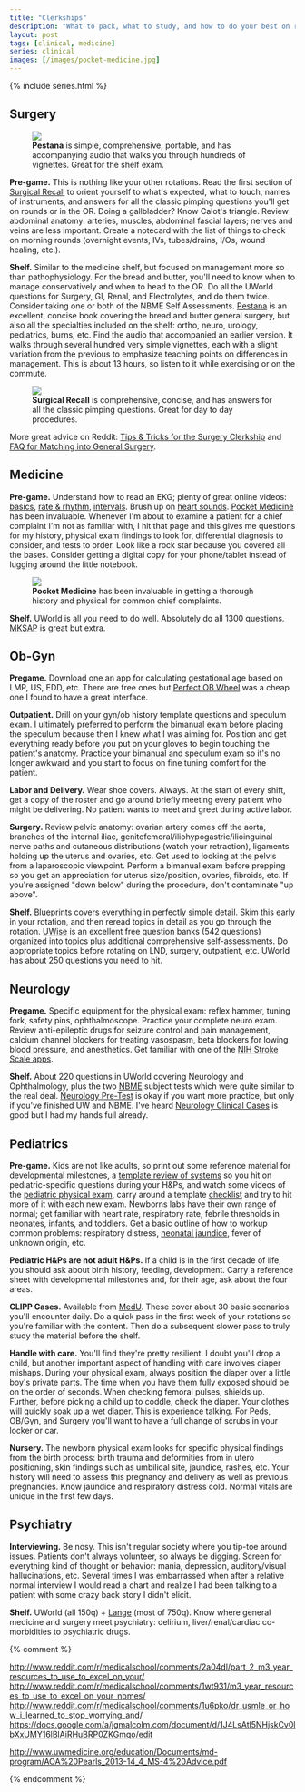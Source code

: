 ```yaml
---
title: "Clerkships"
description: "What to pack, what to study, and how to do your best on rotations."
layout: post
tags: [clinical, medicine]
series: clinical
images: [/images/pocket-medicine.jpg]
---
```


{% include series.html %}

## Surgery

<figure class="thumb">
  <a href="http://amzn.to/1SsYvrZ"><img src="/images/pestana.jpg"></a>

  <figcaption><b>Pestana</b> is simple, comprehensive, portable, and has
  accompanying audio that walks you through hundreds of vignettes.  Great for
  the shelf exam.</figcaption>
</figure>

**Pre-game.** This is nothing like your other rotations.  Read the first
section of [Surgical Recall] to orient yourself to what's expected, what to
touch, names of instruments, and answers for all the classic pimping questions
you'll get on rounds or in the OR.  Doing a gallbladder?  Know Calot's
triangle.  Review abdominal anatomy: arteries, muscles, abdominal fascial
layers; nerves and veins are less important.  Create a notecard with the list
of things to check on morning rounds (overnight events, IVs, tubes/drains,
I/Os, wound healing, etc.).

**Shelf.** Similar to the medicine shelf, but focused on management more so
than pathophysiology.  For the bread and butter, you'll need to know when to
manage conservatively and when to head to the OR.  Do all the UWorld questions
for Surgery, GI, Renal, and Electrolytes, and do them twice.  Consider taking
one or both of the NBME Self Assessments.  [Pestana] is an excellent, concise
book covering the bread and butter general surgery, but also all the
specialties included on the shelf: ortho, neuro, urology, pediatrics, burns,
etc.  Find the audio that accompanied an earlier version.  It walks through
several hundred very simple vignettes, each with a slight variation from the
previous to emphasize teaching points on differences in management.  This is
about 13 hours, so listen to it while exercising or on the commute.

<figure class="thumb">
  <a href="http://amzn.to/1LLV9tD"><img src="/images/surgical-recall.jpg"></a>

  <figcaption><b>Surgical Recall</b> is comprehensive, concise, and has
  answers for all the classic pimping questions.  Great for day to day
  procedures.</figcaption>
</figure>

More great advice on Reddit:
[Tips & Tricks for the Surgery Clerkship](https://redd.it/2vcroj) and
[FAQ for Matching into General Surgery](https://redd.it/2vanpe).

[Pestana]: http://amzn.to/1SsYvrZ
[Surgical Recall]: http://amzn.to/1LLV9tD



## Medicine

**Pre-game.** Understand how to read an EKG; plenty of great online videos:
[basics](http://zapt.io/tqyjd4ju), [rate & rhythm](http://zapt.io/tfxkvx9d),
[intervals](http://zapt.io/t4cubvtk).  Brush up on
[heart sounds](http://www.blaufuss.org/).  [Pocket Medicine] has been
invaluable.  Whenever I'm about to examine a patient for a chief complaint I'm
not as familiar with, I hit that page and this gives me questions for my
history, physical exam findings to look for, differential diagnosis to
consider, and tests to order.  Look like a rock star because you covered all
the bases.  Consider getting a digital copy for your phone/tablet instead of
lugging around the little notebook.

<figure class="thumb">
  <a href="http://amzn.to/1OahqBv">
    <img src="/images/pocket-medicine.jpg">
  </a>

  <figcaption><b>Pocket Medicine</b> has been invaluable in getting a thorough
  history and physical for common chief complaints.</figcaption>

</figure>

**Shelf.** UWorld is all you need to do well.  Absolutely do all 1300
questions.  [MKSAP] is great but extra.


  [Pocket Medicine]: http://amzn.to/1OahqBv
  [MKSAP]: http://www.amazon.com/gp/product/1934465542/ref=as_li_tl?ie=UTF8&camp=1789&creative=390957&creativeASIN=1934465542&linkCode=as2&tag=jgmalcolm-20&linkId=5LTX75SLT7D62FSF



## Ob-Gyn

**Pregame.** Download one an app for calculating gestational age based on LMP,
US, EDD, etc.  There are free ones but [Perfect OB Wheel] was a cheap one I
found to have a great interface.

**Outpatient.** Drill on your gyn/ob history template questions and speculum
exam.  I ultimately preferred to perform the bimanual exam before placing the
speculum because then I knew what I was aiming for.  Position and get
everything ready before you put on your gloves to begin touching the patient's
anatomy.  Practice your bimanual and speculum exam so it's no longer awkward
and you start to focus on fine tuning comfort for the patient.

**Labor and Delivery.** Wear shoe covers. Always.  At the start of every
shift, get a copy of the roster and go around briefly meeting every patient
who might be delivering.  No patient wants to meet and greet during active
labor.

**Surgery.** Review pelvic anatomy: ovarian artery comes off the aorta,
branches of the internal iliac, genitofemoral/iliohypogastric/ilioinguinal
nerve paths and cutaneous distributions (watch your retraction), ligaments
holding up the uterus and ovaries, etc.  Get used to looking at the pelvis
from a laparoscopic viewpoint.  Perform a bimanual exam before prepping so you
get an appreciation for uterus size/position, ovaries, fibroids, etc.  If
you're assigned "down below" during the procedure, don't contaminate "up
above".

**Shelf.** [Blueprints][blueprints-obgyn] covers everything in perfectly
simple detail.  Skim this early in your rotation, and then reread topics in
detail as you go through the rotation.  [UWise] is an excellent free question
banks (542 questions) organized into topics plus additional comprehensive
self-assessments.  Do appropriate topics before rotating on LND, surgery,
outpatient, etc.  UWorld has about 250 questions you need to hit.

  [UWise]: https://www.apgo.org/student.html
  [Perfect OB Wheel]: https://itunes.apple.com/us/app/perfect-ob-wheel/id293656711?mt=8
  [blueprints-obgyn]: http://amzn.to/1RNqT5i

## Neurology

**Pregame.** Specific equipment for the physical exam:  reflex hammer, tuning
fork, safety pins, ophthalmoscope. Practice your complete neuro exam.  Review
anti-epileptic drugs for seizure control and pain management, calcium channel
blockers for treating vasospasm, beta blockers for lowing blood pressure, and
anesthetics.  Get familiar with one of the [NIH Stroke Scale apps][stroke].

  [stroke]: https://itunes.apple.com/us/app/10-second-stroke-scale/id478624302?mt=8

**Shelf.** About 220 questions in UWorld covering Neurology and Ophthalmology,
plus the two [NBME] subject tests which were quite similar to the real deal.
[Neurology Pre-Test][] is okay if you want more practice, but only if you've
finished UW and NBME.  I've heard [Neurology Clinical Cases][] is good but I
had my hands full already.

[Neurology Pre-Test]: http://www.amazon.com/gp/product/0071761144/ref=as_li_tl?ie=UTF8&camp=1789&creative=390957&creativeASIN=0071761144&linkCode=as2&tag=jgmalcolm-20&linkId=ZYVMQGEVHO36UUO3
[Neurology Clinical Cases]: http://www.amazon.com/gp/product/0071761705/ref=as_li_tl?ie=UTF8&camp=1789&creative=390957&creativeASIN=0071761705&linkCode=as2&tag=jgmalcolm-20&linkId=HHAGQO35U4AM2TYM
[NBME]: https://nsas.nbme.org/home


## Pediatrics

**Pre-game.** Kids are not like adults, so print out some reference material
for developmental milestones, a [template review of systems][peds-ros] so you
hit on pediatric-specific questions during your H&Ps, and watch some videos of
the [pediatric physical exam][peds-pe], carry around a template
[checklist][peds-pe-checklist] and try to hit more of it with each new exam.
Newborns labs have their own range of normal; get familiar with heart rate,
respiratory rate, febrile thresholds in neonates, infants, and toddlers.  Get
a basic outline of how to workup common problems: respiratory distress,
[neonatal jaundice][jaundice], fever of unknown origin, etc.

  [jaundice]: http://www.meddean.luc.edu/lumen/MedEd/peds/newborn_pe_exercise.pdf
  [peds-ros]: http://www.utmb.edu/pedi_ed/CORE/Neonatology/page_02.htm
  [peds-pe]: http://www.utmb.edu/pedi_ed/CORE/Neonatology/page_11.htm
  [peds-pe-checklist]: http://www.meddean.luc.edu/lumen/MedEd/peds/newborn_pe_exercise.pdf

**Pediatric H&Ps are not adult H&Ps.** If a child is in the first decade of
life, you should ask about birth history, feeding, development.  Carry a
reference sheet with developmental milestones and, for their age, ask about
the four areas.

**CLIPP Cases.** Available from [MedU](//www.med-u.org/clipp).  These cover
about 30 basic scenarios you'll encounter daily.  Do a quick pass in the first
week of your rotations so you're familiar with the content.  Then do a
subsequent slower pass to truly study the material before the shelf.

**Handle with care.** You'll find they're pretty resilient.  I doubt you'll
drop a child, but another important aspect of handling with care involves
diaper mishaps.  During your physical exam, always position the diaper over a
little boy's private parts.  The time when you have them fully exposed should
be on the order of seconds.  When checking femoral pulses, shields up.
Further, before picking a child up to coddle, check the diaper.  Your clothes
will quickly soak up a wet diaper.  This is experience talking.  For Peds,
OB/Gyn, and Surgery you'll want to have a full change of scrubs in your locker
or car.

**Nursery.** The newborn physical exam looks for specific physical findings
from the birth process: birth trauma and deformities from in utero
positioning, skin findings such as umbilical site, jaundice, rashes, etc.
Your history will need to assess this pregnancy and delivery as well as
previous pregnancies.  Know jaundice and respiratory distress cold.  Normal
vitals are unique in the first few days.


## Psychiatry

**Interviewing.** Be nosy.  This isn't regular society where you tip-toe
around issues.  Patients don't always volunteer, so always be digging.  Screen
for everything kind of thought or behavior: mania, depression, auditory/visual
hallucinations, etc.  Several times I was embarrassed when after a relative
normal interview I would read a chart and realize I had been talking to a
patient with some crazy back story I didn't elicit.

**Shelf.** UWorld (all 150q) + [Lange] (most of 750q).  Know where general
medicine and surgery meet psychiatry: delirium, liver/renal/cardiac
co-morbidities to psychiatric drugs.

  [Lange]: http://amzn.to/21y1eRT


{% comment %}




http://www.reddit.com/r/medicalschool/comments/2a04dl/part_2_m3_year_resources_to_use_to_excel_on_your/
http://www.reddit.com/r/medicalschool/comments/1wt931/m3_year_resources_to_use_to_excel_on_your_nbmes/
http://www.reddit.com/r/medicalschool/comments/1u6pko/dr_usmle_or_how_i_learned_to_stop_worrying_and/
https://docs.google.com/a/jgmalcolm.com/document/d/1J4LsAtl5NHjskCv0lbXxUMY16lBlAiRHuBRP0ZKGmqo/edit


http://www.uwmedicine.org/education/Documents/md-program/AOA%20Pearls_2013-14_4_MS-4%20Advice.pdf


{% endcomment %}
